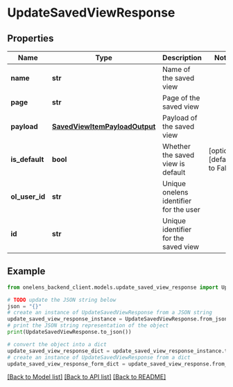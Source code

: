 # UpdateSavedViewResponse


## Properties

Name | Type | Description | Notes
------------ | ------------- | ------------- | -------------
**name** | **str** | Name of the saved view | 
**page** | **str** | Page of the saved view | 
**payload** | [**SavedViewItemPayloadOutput**](SavedViewItemPayloadOutput.md) | Payload of the saved view | 
**is_default** | **bool** | Whether the saved view is default | [optional] [default to False]
**ol_user_id** | **str** | Unique onelens identifier for the user | 
**id** | **str** | Unique identifier for the saved view | 

## Example

```python
from onelens_backend_client.models.update_saved_view_response import UpdateSavedViewResponse

# TODO update the JSON string below
json = "{}"
# create an instance of UpdateSavedViewResponse from a JSON string
update_saved_view_response_instance = UpdateSavedViewResponse.from_json(json)
# print the JSON string representation of the object
print(UpdateSavedViewResponse.to_json())

# convert the object into a dict
update_saved_view_response_dict = update_saved_view_response_instance.to_dict()
# create an instance of UpdateSavedViewResponse from a dict
update_saved_view_response_form_dict = update_saved_view_response.from_dict(update_saved_view_response_dict)
```
[[Back to Model list]](../README.md#documentation-for-models) [[Back to API list]](../README.md#documentation-for-api-endpoints) [[Back to README]](../README.md)


